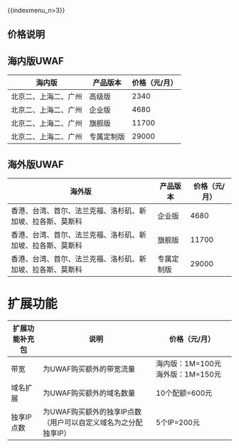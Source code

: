 {{indexmenu_n>3}}

## 价格说明

## 海内版UWAF

| 海内版        | 产品版本  | 价格（元/月） |
| ---------- | ----- | ------- |
| 北京二、上海二、广州 | 高级版   | 2340    |
| 北京二、上海二、广州 | 企业版   | 4680    |
| 北京二、上海二、广州 | 旗舰版   | 11700   |
| 北京二、上海二、广州 | 专属定制版 | 29000   |

## 海外版UWAF

| 海外版                           | 产品版本  | 价格（元/月） |
| ----------------------------- | ----- | ------- |
| 香港、台湾、首尔、法兰克福、洛杉矶、新加坡、拉各斯、莫斯科 | 企业版   | 4680    |
| 香港、台湾、首尔、法兰克福、洛杉矶、新加坡、拉各斯、莫斯科 | 旗舰版   | 11700   |
| 香港、台湾、首尔、法兰克福、洛杉矶、新加坡、拉各斯、莫斯科 | 专属定制版 | 29000   |

# 扩展功能

| 扩展功能补充包 | 说明                                  | 价格（元/月）                 |
| ------- | ----------------------------------- | ----------------------- |
| 带宽      | 为UWAF购买额外的带宽流量                      | 海内版：1M=100元 海外版：1M=150元 |
| 域名扩展    | 为UWAF购买额外的域名数量                      | 10个配额=600元              |
| 独享IP点数  | 为UWAF购买额外的独享IP点数（用户可以自定义域名为之分配独享IP） | 5个IP=200元               |
